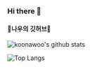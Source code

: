 ### Hi there 👋

<!--
**koonawoo/koonawoo** is a ✨ _special_ ✨ repository because its `README.md` (this file) appears on your GitHub profile.

Here are some ideas to get you started:

- 🔭 I’m currently working on ...
- 🌱 I’m currently learning ...
- 👯 I’m looking to collaborate on ...
- 🤔 I’m looking for help with ...
- 💬 Ask me about ...
- 📫 How to reach me: ...
- 😄 Pronouns: ...
- ⚡ Fun fact: ...
-->

<h4> 🌱나우의 깃허브🌱 </h4>

![koonawoo's github stats](https://github-readme-stats.vercel.app/api?username=koonawoo&show_icons=true&theme=gruvbox)

![Top Langs](https://github-readme-stats.vercel.app/api/top-langs/?username=koonawoo&layout=compact&theme=gruvbox)

